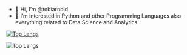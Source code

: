 - 👋 Hi, I’m @tobiarnold
- 👀 I’m interested in Python and other Programming Languages also everything related to Data Science and Analytics

[![Top Langs](https://github-readme-stats.vercel.app/api/top-langs/?username=tobiarnold)](https://github.com/tobiarnold/github-readme-stats)

![Top Langs](https://github-readme-stats.vercel.app/api/top-langs/?username=tobiarnold&hide=scss,jupyter%20notebook&html&layout=compact&theme=gruvbox_light)
